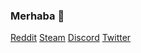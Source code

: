 ### Merhaba 👋

[Reddit](https://www.reddit.com/user/utkusensei)
[Steam](https://steamcommunity.com/id/tsuquake)
[Discord](https://discord.gg/6bkK9Nv)
[Twitter](https://twitter.com/meosbar)



